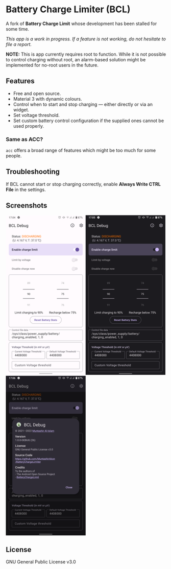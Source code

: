 # Battery Charge Limiter (BCL)

A fork of **Battery Charge Limit** whose development has been stalled for some time.

_This app is a work in progress. If a feature is not working, do not hesitate to file a report._

**NOTE:** This is app currently requires root to function. While it is not possible to control charging without root, an alarm-based solution might be implemented for no-root users in the future.

## Features
- Free and open source.
- Material 3 with dynamic colours.
- Control when to start and stop charging — either directly or via an widget.
- Set voltage threshold.
- Set custom battery control configuration if the supplied ones cannot be used properly.

### Same as ACC?
`acc` offers a broad range of features which might be too much for some people.

## Troubleshooting
If BCL cannot start or stop charging correctly, enable **Always Write CTRL File** in the settings.

## Screenshots

<img src="fastlane/metadata/android/en-US/images/phoneScreenshots/1.png" height="500dp" /><img src="fastlane/metadata/android/en-US/images/phoneScreenshots/2.png" height="500dp" /><img src="fastlane/metadata/android/en-US/images/phoneScreenshots/3.png" height="500dp" />

## License

GNU General Public License v3.0
